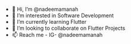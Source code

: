 - 👋 Hi, I’m @nadeemamanah
- 👀 I’m interested in Software Development
- 🌱 I’m currently learning Flutter
- 💞️ I’m looking to collaborate on Flutter Projects
- 📫 Reach me - IG- @nadeemamanah  

<!---
nadeemamanah/nadeemamanah is a ✨ special ✨ repository because its `README.md` (this file) appears on your GitHub profile.
You can click the Preview link to take a look at your changes.
--->
